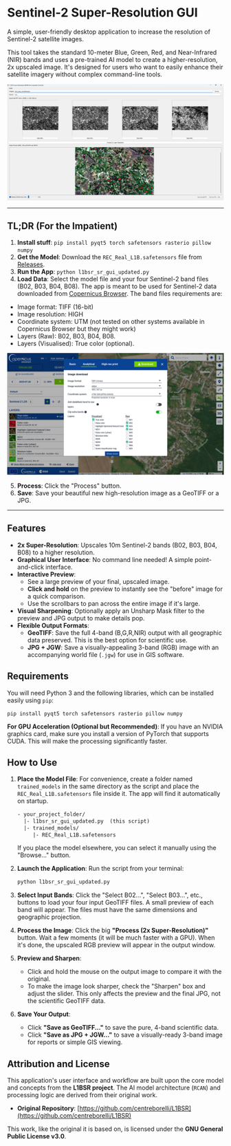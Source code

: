 # Sentinel-2 Super-Resolution GUI

A simple, user-friendly desktop application to increase the resolution of Sentinel-2 satellite images.

This tool takes the standard 10-meter Blue, Green, Red, and Near-Infrared (NIR) bands and uses a pre-trained AI model to create a higher-resolution, 2x upscaled image. It's designed for users who want to easily enhance their satellite imagery without complex command-line tools.

![Screenshot](screen1%20(Medium).png)

***

## TL;DR (For the Impatient)

1.  **Install stuff**: `pip install pyqt5 torch safetensors rasterio pillow numpy`
2.  **Get the Model**: Download the `REC_Real_L1B.safetensors` file from [Releases](https://github.com/Topping1/L1BSR-GUI/releases/download/alpha1/REC_Real_L1B.safetensors).
3.  **Run the App**: `python l1bsr_sr_gui_updated.py`
4.  **Load Data**: Select the model file and your four Sentinel-2 band files (B02, B03, B04, B08). The app is meant to be used for Sentinel-2 data downloaded from [Copernicus Browser](https://browser.dataspace.copernicus.eu/). The band files requirements are:
   - Image format: TIFF (16-bit)
   - Image resolution: HIGH
   - Coordinate system: UTM (not tested on other systems available in Copernicus Browser but they might work)
   - Layers (Raw): B02, B03, B04, B08.
   - Layers (Visualised): True color (optional). 

![Copernicus browser](Copernicus.png)

5.  **Process**: Click the "Process" button.
6.  **Save**: Save your beautiful new high-resolution image as a GeoTIFF or a JPG.

***

## Features

*   **2x Super-Resolution**: Upscales 10m Sentinel-2 bands (B02, B03, B04, B08) to a higher resolution.
*   **Graphical User Interface**: No command line needed! A simple point-and-click interface.
*   **Interactive Preview**:
    *   See a large preview of your final, upscaled image.
    *   **Click and hold** on the preview to instantly see the "before" image for a quick comparison.
    *   Use the scrollbars to pan across the entire image if it's large.
*   **Visual Sharpening**: Optionally apply an Unsharp Mask filter to the preview and JPG output to make details pop.
*   **Flexible Output Formats**:
    *   **GeoTIFF**: Save the full 4-band (B,G,R,NIR) output with all geographic data preserved. This is the best option for scientific use.
    *   **JPG + JGW**: Save a visually-appealing 3-band (RGB) image with an accompanying world file (`.jgw`) for use in GIS software.

## Requirements

You will need Python 3 and the following libraries, which can be installed easily using `pip`:

```
pip install pyqt5 torch safetensors rasterio pillow numpy
```
**For GPU Acceleration (Optional but Recommended)**: If you have an NVIDIA graphics card, make sure you install a version of PyTorch that supports CUDA. This will make the processing significantly faster.

## How to Use

1.  **Place the Model File**: For convenience, create a folder named `trained_models` in the same directory as the script and place the `REC_Real_L1B.safetensors` file inside it. The app will find it automatically on startup.
    ```
    - your_project_folder/
      |- l1bsr_sr_gui_updated.py  (this script)
      |- trained_models/
         |- REC_Real_L1B.safetensors
    ```
    If you place the model elsewhere, you can select it manually using the "Browse..." button.

2.  **Launch the Application**: Run the script from your terminal:
    ```bash
    python l1bsr_sr_gui_updated.py
    ```

3.  **Select Input Bands**: Click the "Select B02...", "Select B03...", etc., buttons to load your four input GeoTIFF files. A small preview of each band will appear. The files must have the same dimensions and geographic projection.

4.  **Process the Image**: Click the big **"Process (2x Super-Resolution)"** button. Wait a few moments (it will be much faster with a GPU). When it's done, the upscaled RGB preview will appear in the output window.

5.  **Preview and Sharpen**:
    *   Click and hold the mouse on the output image to compare it with the original.
    *   To make the image look sharper, check the "Sharpen" box and adjust the slider. This only affects the preview and the final JPG, not the scientific GeoTIFF data.

6.  **Save Your Output**:
    *   Click **"Save as GeoTIFF..."** to save the pure, 4-band scientific data.
    *   Click **"Save as JPG + JGW..."** to save a visually-ready 3-band image for reports or simple GIS viewing.

## Attribution and License

This application's user interface and workflow are built upon the core model and concepts from the **L1BSR project**. The AI model architecture (`RCAN`) and processing logic are derived from their original work.

*   **Original Repository**: [https://github.com/centreborelli/L1BSR](https://github.com/centreborelli/L1BSR)

This work, like the original it is based on, is licensed under the **GNU General Public License v3.0**.
